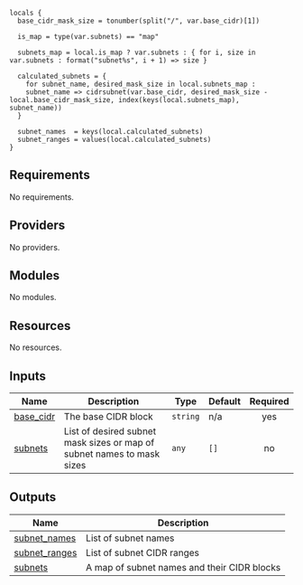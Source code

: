 ```hcl
locals {
  base_cidr_mask_size = tonumber(split("/", var.base_cidr)[1])

  is_map = type(var.subnets) == "map"

  subnets_map = local.is_map ? var.subnets : { for i, size in var.subnets : format("subnet%s", i + 1) => size }

  calculated_subnets = {
    for subnet_name, desired_mask_size in local.subnets_map :
    subnet_name => cidrsubnet(var.base_cidr, desired_mask_size - local.base_cidr_mask_size, index(keys(local.subnets_map), subnet_name))
  }

  subnet_names  = keys(local.calculated_subnets)
  subnet_ranges = values(local.calculated_subnets)
}
```
## Requirements

No requirements.

## Providers

No providers.

## Modules

No modules.

## Resources

No resources.

## Inputs

| Name | Description | Type | Default | Required |
|------|-------------|------|---------|:--------:|
| <a name="input_base_cidr"></a> [base\_cidr](#input\_base\_cidr) | The base CIDR block | `string` | n/a | yes |
| <a name="input_subnets"></a> [subnets](#input\_subnets) | List of desired subnet mask sizes or map of subnet names to mask sizes | `any` | `[]` | no |

## Outputs

| Name | Description |
|------|-------------|
| <a name="output_subnet_names"></a> [subnet\_names](#output\_subnet\_names) | List of subnet names |
| <a name="output_subnet_ranges"></a> [subnet\_ranges](#output\_subnet\_ranges) | List of subnet CIDR ranges |
| <a name="output_subnets"></a> [subnets](#output\_subnets) | A map of subnet names and their CIDR blocks |
